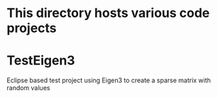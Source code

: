 # This directory hosts various code projects

TestEigen3
==========
Eclipse based test project using Eigen3 to create a sparse matrix with random values
